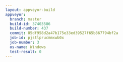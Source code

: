 ```yaml
---
layout: appveyor-build
appveyor:
  branch: master
  build-id: 37403586
  build-number: 437
  commit: 85df958d2a47b175e33ed39527f65b867794bf2a
  job-id: pjstlprucmmxwb0x
  job-number: 3
  os-name: Windows
  test-result: 0
---
```

